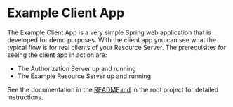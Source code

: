 Example Client App 
======
The Example Client App is a very simple Spring web application that is developed for demo purposes. With the client app you can see what the typical flow is for real clients of your Resource Server. The prerequisites for seeing the client app in action are:

- The Authorization Server up and running
- The Example Resource Server up and running

See the documentation in the [README.md](https://github.com/OpenConextApps/apis/blob/master/README.md) in the root project for detailed instructions. 

